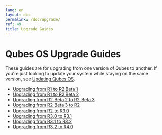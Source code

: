 ```yaml
---
lang: en
layout: doc
permalink: /doc/upgrade/
ref: 49
title: Upgrade Guides
---
```


Qubes OS Upgrade Guides
=======================

These guides are for upgrading from one version of Qubes to another.
If you're just looking to update your system while staying on the same version, see [Updating Qubes OS].

 * [Upgrading from R1 to R2 Beta 1](/doc/upgrade-to-r2b1/)
 * [Upgrading from R1 to R2 Beta 2](/doc/upgrade-to-r2b2/)
 * [Upgrading from R2 Beta 2 to R2 Beta 3](/doc/upgrade-to-r2b3/)
 * [Upgrading from R2 Beta 3 to R2](/doc/upgrade-to-r2/)
 * [Upgrading from R2 to R3.0](/doc/upgrade-to-r3.0/)
 * [Upgrading from R3.0 to R3.1](/doc/upgrade-to-r3.1/)
 * [Upgrading from R3.1 to R3.2](/doc/upgrade-to-r3.2/)
 * [Upgrading from R3.2 to R4.0](/doc/upgrade-to-r4.0/)


[Updating Qubes OS]: /doc/updating-qubes-os/
